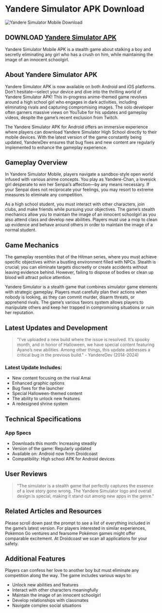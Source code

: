 
<h1>Yandere Simulator APK Download</h1>
<img src="https://droidcoast.com/wp-content/uploads/2024/09/image-12.png" alt="Yandere Simulator Mobile Download"</img>

<h2><b>DOWNLOAD <a href="https://droidcoast.com/yandere-simulator-mobile-apk/">Yandere Simulator APK</a></b></h2>

   <p>Yandere Simulator Mobile APK is a stealth game about stalking a boy and secretly eliminating any girl who has a crush on him, while maintaining the image of an innocent schoolgirl.</p> <h2>About Yandere Simulator APK</h2> <p>Yandere Simulator APK is now available on both Android and iOS platforms. Don’t hesitate—select your device and dive into the thrilling world of Yandere Simulator APK! This in-progress anime-themed game revolves around a high school girl who engages in dark activities, including eliminating rivals and capturing compromising images. The solo developer often garners massive views on YouTube for his updates and gameplay videos, despite the game’s recent exclusion from Twitch.</p> <p>The Yandere Simulator APK for Android offers an immersive experience where players can download Yandere Simulator High School directly to their mobile devices. With the latest version of the game constantly being updated, YandereDev ensures that bug fixes and new content are regularly implemented to enhance the gameplay experience.</p> <h2>Gameplay Overview</h2> <p>In Yandere Simulator Mobile, players navigate a sandbox-style open world infused with various anime concepts. You play as Yandere-Chan, a lovesick girl desperate to win her Senpai’s affection—by any means necessary. If your Senpai does not reciprocate your feelings, you may resort to extreme measures to eliminate any competition.</p> <p>As a high school student, you must interact with other characters, join clubs, and make friends while pursuing your objectives. The game’s stealth mechanics allow you to maintain the image of an innocent schoolgirl as you also attend class and develop new abilities. Players must use a mop to clean up evidence and behave around others in order to maintain the image of a normal student.</p> <h2>Game Mechanics</h2> <p>The gameplay resembles that of the Hitman series, where you must achieve specific objectives within a bustling environment filled with NPCs. Stealth is crucial; you can eliminate targets discreetly or create accidents without leaving evidence behind. However, failing to dispose of bodies or clean up blood will attract police attention.</p> <p>Yandere Simulator is a stealth game that combines simulator game elements with strategic gameplay. Players must carefully plan their actions when nobody is looking, as they can commit murder, disarm threats, or apprehend rivals. The game’s various favors system allows players to manipulate others and keep her trapped in compromising situations or ruin her reputation.</p> <h2>Latest Updates and Development</h2> <blockquote>"I’ve uploaded a new build where the issue is resolved. It’s spooky month, and in honor of Halloween, we have special content featuring Ayano’s new abilities. Among other things, this update addresses a critical bug in the previous build." - YandereDev (2014-2024)</blockquote> <h3>Latest Update Includes:</h3> <ul> <li>New content focusing on the rival Amai</li> <li>Enhanced graphic options</li> <li>Bug fixes for the launcher</li> <li>Special Halloween-themed content</li> <li>The ability to unlock new features</li> <li>A redesigned shrine system</li> </ul> <h2>Technical Specifications</h2> <h3>App Specs</h3> <ul> <li>Downloads this month: Increasing steadily</li> <li>Version of the game: Regularly updated</li> <li>Available on: Android now from Droidcoast</li> <li>Compatibility: High school APK for Android devices</li> </ul> <h2>User Reviews</h2> <blockquote>"The simulator is a stealth game that perfectly captures the essence of a love story gone wrong. The Yandere Simulator logo and overall design is special, making it stand out among new apps in the genre."</blockquote> <h2>Related Articles and Resources</h2> <p>Please scroll down past the prompt to see a list of everything included in the game’s latest version. For players interested in similar experiences, Pokémon Go ventures and fearsome Pokémon games might offer comparable excitement. At Droidcoast we scan all applications for your safety.</p> <h2>Additional Features</h2> <p>Players can confess her love to another boy but must eliminate any competition along the way. The game includes various ways to:</p> <ul> <li>Unlock new abilities and features</li> <li>Interact with other characters meaningfully</li> <li>Maintain the image of an innocent schoolgirl</li> <li>Develop relationships with classmates</li> <li>Navigate complex social situations</li> </ul>
